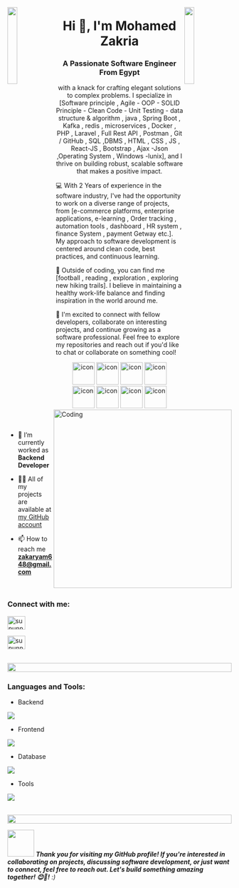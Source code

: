 <img align="left" src="https://user-images.githubusercontent.com/65187002/144930161-2f783401-8d27-4fdf-a2f7-cc0ba32f1f1f.gif" width="21%" style="display:inline;"><img align="right" src="https://user-images.githubusercontent.com/65187002/144930161-2f783401-8d27-4fdf-a2f7-cc0ba32f1f1f.gif" width="21%" style="display:inline;">

<h1 align="center">Hi 👋, I'm Mohamed Zakria</h1>
<h3 align="center">A Passionate Software Engineer From Egypt</h3>
<p align="center"> with a knack for crafting elegant solutions to complex problems. I specialize in [Software principle , Agile - OOP - SOLID Principle - Clean Code - Unit Testing - data structure & algorithm , java , Spring Boot , Kafka , redis , microservices , Docker , PHP , Laravel , Full Rest API , Postman , Git / GitHub , SQL ,DBMS , HTML , CSS , JS , React-JS , Bootstrap , Ajax -Json ,Operating System , Windows -lunix], and I thrive on building robust, scalable software that makes a positive impact.

💻 With 2 Years of experience in the software industry, I've had the opportunity to work on a diverse range of projects, from [e-commerce platforms, enterprise applications, e-learning , Order tracking , automation tools , dashboard , HR system , finance System , payment Getway etc.]. My approach to software development is centered around clean code, best practices, and continuous learning.

🚀 Outside of coding, you can find me [football , reading , exploration , exploring new hiking trails]. I believe in maintaining a healthy work-life balance and finding inspiration in the world around me.

🌟 I'm excited to connect with fellow developers, collaborate on interesting projects, and continue growing as a software professional. Feel free to explore my repositories and reach out if you'd like to chat or collaborate on something cool!</p>
<p align="center"> 
<!--  <img src="https://img.shields.io/badge/Languages-Python | Java | PHP | Typescript | Node | React -green.svg" alt="supun nanayakkara's languages" /> -->
<!--  <img alt="Profile followers" src="https://img.shields.io/github/followers/supuna97"> -->
</p>

<div align="center">
  <img src="https://techstack-generator.vercel.app/java-icon.svg" alt="icon" width="50" height="50" />
  <img src="https://cdn.freebiesupply.com/logos/large/2x/php-1-logo-png-transparent.png" alt="icon" width="50" height="50" />
  <img src="https://techstack-generator.vercel.app/js-icon.svg" alt="icon"width="50" height="50" />
 <img src="https://techstack-generator.vercel.app/mysql-icon.svg" alt="icon" width="50" height="50" />
</div>


<div align="center">
  <img src="https://techstack-generator.vercel.app/docker-icon.svg" alt="icon" width="50" height="50" />
  <img src="https://techstack-generator.vercel.app/github-icon.svg" alt="icon" width="50" height="50" />
  <img src="https://techstack-generator.vercel.app/restapi-icon.svg" alt="icon" width="50" height="50" />
  <img src="https://techstack-generator.vercel.app/prettier-icon.svg" alt="icon" width="50" height="50" />
</div>

<img align="right" alt="Coding" width="400" src="https://user-images.githubusercontent.com/74038190/229223263-cf2e4b07-2615-4f87-9c38-e37600f8381a.gif">
<br><br>


- 🌱 I’m currently worked as **Backend Developer**

- 👨‍💻 All of my projects are available at [my GitHub account](https://github.com/mohamed775?tab=repositories)

- 📫 How to reach me **zakaryam648@gmail.com**


<br>
<h3 align="left">Connect with me:</h3>
<p align="left">
<a href="https://wa.me/+20121187442" target="blank"><img src="https://www.cdnlogo.com/logos/w/29/whatsapp-icon.svg" alt="supunnanayakkara" height="30" width="40" /></a>
</p>

<p align="left">
<a href="https://www.linkedin.com/in/mohamed-zakria-9066671a1/" target="blank"><img align="center" src="https://raw.githubusercontent.com/rahuldkjain/github-profile-readme-generator/master/src/images/icons/Social/linked-in-alt.svg" alt="supunnanayakkara" height="30" width="40" /></a>
</p>

<br>

<img src="https://i.imgur.com/dBaSKWF.gif" height="20" width="100%">

<h3 align="left">Languages and Tools:</h3>

- Backend
<p align="left">
  <a href="https://skillicons.dev">
    <img src="https://skillicons.dev/icons?i=php,laravel,java,spring," />
  </a>
</p>

- Frontend
<p align="left">
  <a href="https://skillicons.dev">
    <img src="https://skillicons.dev/icons?i=js,tailwind,bootstrap,html,css" />
  </a>
</p>

- Database
<p align="left">
  <a href="https://skillicons.dev">
    <img src="https://skillicons.dev/icons?i=mysql" />
  </a>
</p>


- Tools
<p align="left">
  <a href="https://skillicons.dev">
    <img src="https://skillicons.dev/icons?i=git,github,docker,idea,vscode,postman,phpstorm" />
  </a>
</p>

<br/>

<img src="https://i.imgur.com/dBaSKWF.gif" height="20" width="100%">

<img src="https://media.giphy.com/media/LnQjpWaON8nhr21vNW/giphy.gif" width="60"> <em><b>Thank you for visiting my GitHub profile! If you're interested in collaborating on projects, discussing software development, or just want to connect, feel free to reach out. Let's build something amazing together! 😊🚀!</b> :)</em>

<br>
